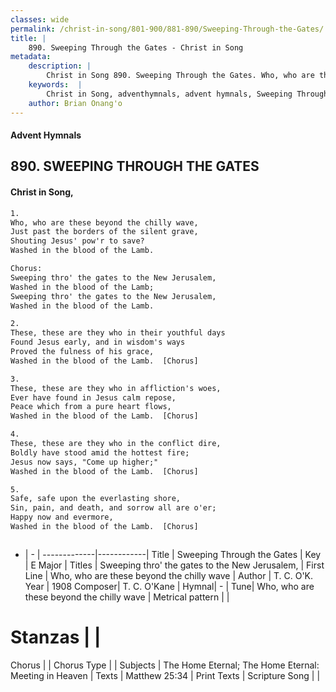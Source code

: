 ```yaml
---
classes: wide
permalink: /christ-in-song/801-900/881-890/Sweeping-Through-the-Gates/
title: |
    890. Sweeping Through the Gates - Christ in Song
metadata:
    description: |
        Christ in Song 890. Sweeping Through the Gates. Who, who are these beyond the chilly wave, Just past the borders of the silent grave, Shouting Jesus' pow'r to save? Washed in the blood of the Lamb. Chorus: Sweeping thro' the gates to the New Jerusalem, Washed in the blood of the Lamb; Sweeping thro' the gates to the New Jerusalem, Washed in the blood of the Lamb.
    keywords:  |
        Christ in Song, adventhymnals, advent hymnals, Sweeping Through the Gates, Who, who are these beyond the chilly wave. Sweeping thro' the gates to the New Jerusalem,
    author: Brian Onang'o
---
```


#### Advent Hymnals
## 890. SWEEPING THROUGH THE GATES
####  Christ in Song,

```txt
1.
Who, who are these beyond the chilly wave,
Just past the borders of the silent grave,
Shouting Jesus' pow'r to save?
Washed in the blood of the Lamb.

Chorus:
Sweeping thro' the gates to the New Jerusalem,
Washed in the blood of the Lamb;
Sweeping thro' the gates to the New Jerusalem,
Washed in the blood of the Lamb.

2.
These, these are they who in their youthful days
Found Jesus early, and in wisdom's ways
Proved the fulness of his grace,
Washed in the blood of the Lamb.  [Chorus]

3.
These, these are they who in affliction's woes,
Ever have found in Jesus calm repose,
Peace which from a pure heart flows,
Washed in the blood of the Lamb.  [Chorus]

4.
These, these are they who in the conflict dire,
Boldly have stood amid the hottest fire;
Jesus now says, "Come up higher;"
Washed in the blood of the Lamb.  [Chorus]

5.
Safe, safe upon the everlasting shore,
Sin, pain, and death, and sorrow all are o'er;
Happy now and evermore,
Washed in the blood of the Lamb.  [Chorus]



```

- |   -  |
-------------|------------|
Title | Sweeping Through the Gates |
Key | E Major |
Titles | Sweeping thro' the gates to the New Jerusalem, |
First Line | Who, who are these beyond the chilly wave |
Author | T. C. O'K.
Year | 1908
Composer| T. C. O'Kane |
Hymnal|  - |
Tune| Who, who are these beyond the chilly wave |
Metrical pattern | |
# Stanzas |  |
Chorus |  |
Chorus Type |  |
Subjects | The Home Eternal; The Home Eternal: Meeting in Heaven |
Texts | Matthew 25:34 |
Print Texts | 
Scripture Song |  |
    
